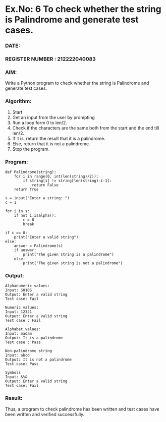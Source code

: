 # Ex.No: 6 To check whether the string is Palindrome and generate test cases.

### DATE:                                                                            
### REGISTER NUMBER : 212222040083
### AIM: 
Write a Python program to check whether the string is Palindrome and generate test cases. 
### Algorithm:
1. Start
2. Get an input from the user by prompting 
3. Run a loop form 0 to len/2.
4. Check if the characters are the same both from the start and the end till len/2. 
5. If it is, return the result that it is a palindrome.
6. Else, return that it is not a palindrome. 
7. Stop the program.
### Program:
```
def Palindrome(string): 
    for i in range(0, int(len(string)/2)): 
        if string[i] != string[len(string)-i-1]: 
            return False 
    return True 

s = input("Enter a string: ") 
c = 1 

for i in s: 
    if not i.isalpha(): 
        c = 0 
        break  

if c == 0: 
    print("Enter a valid string") 
else:
    answer = Palindrome(s) 
    if answer: 
        print("The given string is a palindrome") 
    else: 
        print("The given string is not a palindrome")
```

### Output:
```
Alphanumeric values: 
Input: S010S 
Output: Enter a valid string 
Test case: Fail 

Numeric values: 
Input: 12321 
Output: Enter a valid string 
Test case : Fail 

Alphabet values: 
Input: madam 
Output: It is a palindrome 
Test case : Pass 

Non-palindrome string 
Input: abcd 
Output: It is not a palindrome 
Test case: Pass 

Symbols 
Input: &%& 
Output: Enter a valid string 
Test case: Fail
```
### Result:
Thus, a program to check palindrome has been written and test cases have been written and verified successfully.
